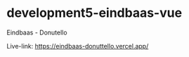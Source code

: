 # development5-eindbaas-vue
Eindbaas - Donutello

Live-link: https://eindbaas-donuttello.vercel.app/
